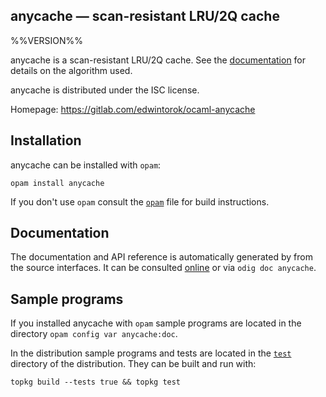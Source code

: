 anycache — scan-resistant LRU/2Q cache
-------------------------------------------------------------------------------
%%VERSION%%

anycache is a scan-resistant LRU/2Q cache.
See the [documentation][basics] for details on the algorithm used.

[basics]: https://edwintorok.gitlab.io/ocaml-anycache/doc/Anycache.html#basics

anycache is distributed under the ISC license.

Homepage: https://gitlab.com/edwintorok/ocaml-anycache  

## Installation

anycache can be installed with `opam`:

    opam install anycache

If you don't use `opam` consult the [`opam`](opam) file for build
instructions.

## Documentation

The documentation and API reference is automatically generated by from
the source interfaces. It can be consulted [online][doc] or via
`odig doc anycache`.

[doc]: https://edwintorok.gitlab.io/ocaml-anycache/doc

## Sample programs

If you installed anycache with `opam` sample programs are located in
the directory `opam config var anycache:doc`.

In the distribution sample programs and tests are located in the
[`test`](test) directory of the distribution. They can be built and run
with:

    topkg build --tests true && topkg test 
